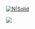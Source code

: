 
[![N|Solid](https://raw.githubusercontent.com/HugoRdet/HugoRdet/4c48050316df36568adf4b7a343ce92ac8cf2d77/Hugo%20Riffaud(1).svg)](mailto:hugordet@gmail.com)


![](https://komarev.com/ghpvc/?username=Hugordet&base=1782&style=for-the-badge)
<!--
**HugoRdet/HugoRdet** is a ✨ _special_ ✨ repository because its `README.md` (this file) appears on your GitHub profile.

Here are some ideas to get you started:

- 🔭 I’m currently working on ...
- 🌱 I’m currently learning ...
- 👯 I’m looking to collaborate on ...
- 🤔 I’m looking for help with ...
- 💬 Ask me about ...
- 📫 How to reach me: ...
- 😄 Pronouns: ...
- ⚡ Fun fact: ...
-->
